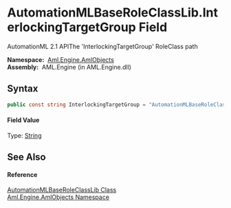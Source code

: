 AutomationMLBaseRoleClassLib.InterlockingTargetGroup Field
==========================================================
AutomationML 2.1 APIThe 'InterlockingTargetGroup' RoleClass path

  **Namespace:**  [Aml.Engine.AmlObjects][1]  
  **Assembly:**  AML.Engine (in AML.Engine.dll)

Syntax
------

```csharp
public const string InterlockingTargetGroup = "AutomationMLBaseRoleClassLib/AutomationMLBaseRole/Group/InterlockingTargetGroup"
```

#### Field Value
Type: [String][2]

See Also
--------

#### Reference
[AutomationMLBaseRoleClassLib Class][3]  
[Aml.Engine.AmlObjects Namespace][1]  

[1]: ../README.md
[2]: https://docs.microsoft.com/dotnet/api/system.string
[3]: README.md
[4]: https://www.automationml.org
[5]: ../../icons/logoShade.png